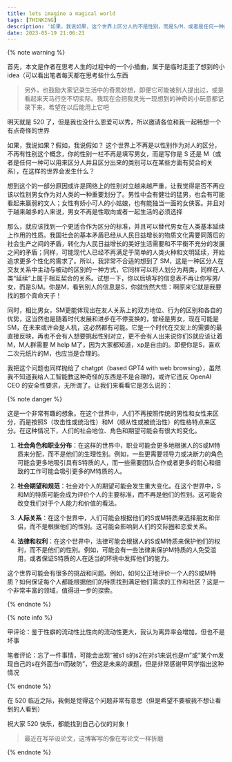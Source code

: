 ```yaml
---
title: lets imagine a magical world
tags: [THINKING]
description: '如果，我说如果，这个世界上区分人的不是性别，而是S/M，或者是任何一种能用来区分并且有一定的契合关系的性质？'
date: 2023-05-19 21:06:23
---
```


{% note warning %}

首先，本文是作者在思考人生的过程中的一个小插曲，属于是临时走歪了想到的小 idea（可以看出笔者每天都在思考些什么东西

> 另外，也鼓励大家记录生活中的奇思妙想，即便它可能被别人提出过，或是看起来天马行空不切实际。我现在会把我灵光一现想到的神奇的小玩意都记录下来，希望在以后能用上它吧


明天就是 520 了，但是我也没什么恩爱可以秀，所以邀请各位和我一起畅想一个有点奇怪的世界

如果，我说如果？假如，我说假如？
这个世界上不再是以性别作为对人的区分，不再有性别这个概念，你的性别一栏不再是填写男女，而是写你是 S 还是 M（或者是任何一种可以用来区分人并且区分出来的类别可以在某些方面有契合的关系），在这样的世界会发生什么？

想到这个的一部分原因或许是网络上的性别对立越来越严重，让我觉得是否不再应该以性别男女作为对人类的一种重要划分了。男性中会有健壮的猛男，也会有可能看起来赢弱的文人；女性有娇小可人的小姑娘，也有能独当一面的女侠客。并且对于越来越多的人来说，男女不再是性取向或者一起生活的必须选择

那么，就应该找到一个更适合作为区分的标准，并且可以替代男女在人类基本延续上作用的性质。我国社会的基本矛盾已经从人民日益增长的物质文化需要同落后的社会生产之间的矛盾，转化为人民日益增长的美好生活需要和不平衡不充分的发展之间的矛盾；同样，可能现代人已经不再满足于简单的人类火种和文明延续，开始追求更多个性化的需求了。所以，我非常不合适的想到了 SM，这是一种区分人在交友关系中主动与被动的区别的一种方式，它同样可以将人划分为两类，同样在人类“延续”上属于相互契合的关系。试想一下，你以后填写的信息表不再让你写男/女，而是S/M。你是M，看到别人的信息是S，你就恍然大悟：啊原来它就是我要找的那个真命天子！

同时，相比男女，SM更能体现出在友人关系上的双方地位、行为的区别和各自的优势，这当然也是随着时代发展和进步在不停变换的，曾经是男女，现在可能是SM，在未来或许会是人机，这必然都有可能。它是一个时代在交友上的需要的最直接反映，再也不会有人想要挑起性别对立，更不会有人出来说你们S就应该让着M，M人群需要 M help M了，因为大家都知道，xp是自由的。即便你是S，喜欢二次元纸片的M，也应当是合理的。

我把这个问题也同样抛给了 chatgpt（based GPT4 with web browsing），虽然我不知道我给人工智能教这种奇怪的东西是不是合理的，或许它违反 OpenAI CEO 的安全性要求，无所谓了。让我们来看看它是怎么说的：

{% note danger %}

这是一个非常有趣的想象。在这个世界中，人们不再按照传统的男性和女性来区分，而是按照S（攻击性或统治性）和M（顺从性或被统治性）的性格特点来区分。在这种情况下，人们的社会地位、角色和期望可能会有很大的变化。

1. **社会角色和职业分布**：在这样的世界中，职业可能会更多地根据人的S或M特质来分配，而不是他们的生理性别。例如，一些更需要领导力或决断力的角色可能会更多地吸引具有S特质的人，而一些需要团队合作或者更多的耐心和细致的工作可能会吸引更多的M特质的人。

2. **社会期望和规范**：社会对个人的期望可能会发生重大变化。在这个世界中，S和M的特质可能会成为评价个人的主要标准，而不再是他们的性别。这可能会改变我们对于个人能力和价值的看法。

3. **人际关系**：在这个世界中，人们可能会根据他们的S或M特质来选择朋友和伴侣，而不是根据他们的性别。这可能会影响到人们的交际圈和恋爱关系。

4. **法律和权利**：在这个世界中，法律可能会根据人的S或M特质来保护他们的权利，而不是他们的性别。例如，可能会有一些法律来保护M特质的人免受滥用，或者保证S特质的人在适当的环境中发挥他们的能力。

这个世界可能会有很多的挑战和问题。例如，如何公正地评价一个人的S或M特质？如何保证每个人都能根据他们的特质找到满足他们需求的工作和社区？这是一个非常丰富的领域，值得进一步的探索。

{% endnote %}

{% note info %}

甲评论：鉴于性癖的流动性比性向的流动性更大，我认为离异率会增加，但也不是坏事

笔者评论：忘了一件事情，可能会出现“被s1 s的s2在对s1来说也是m”或“某个m发现自己的s在外面当m而破防”，但这是未来的课题，但是非常感谢甲同学指出这种情况

{% endnote %}

在 520 临近之际，我倒是觉得这个问题非常有意思（但是希望不要被我不想让看到的人看到）

祝大家 520 快乐，都能找到自己心仪的对象！

> 最近在写毕设论文，这博客写的像在写论文一样折磨

{% endnote %}
